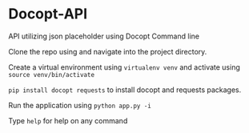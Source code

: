 # Docopt-API
API utilizing json placeholder using Docopt Command line

Clone the repo using and navigate into the project directory.

Create a virtual environment using `virtualenv venv` and activate using `source venv/bin/activate`

`pip install docopt requests` to install docopt and requests packages.

Run the application using   `python app.py -i`

Type `help` for help on any command
